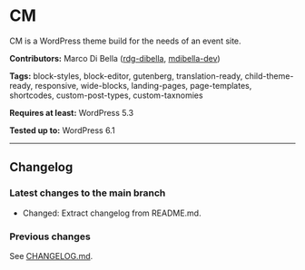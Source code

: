 # CM
CM is a WordPress theme build for the needs of an event site.

__Contributors:__ Marco Di Bella ([rdg-dibella](https://github.com/rdg-dibella), [mdibella-dev](https://github.com/mdibella-dev))

__Tags:__ block-styles, block-editor, gutenberg, translation-ready, child-theme-ready, responsive, wide-blocks, landing-pages, page-templates, shortcodes, custom-post-types, custom-taxnomies

__Requires at least:__ WordPress 5.3

__Tested up to:__ WordPress 6.1



---

## Changelog

### Latest changes to the main branch

* Changed: Extract changelog from README.md.



### Previous changes

See [CHANGELOG.md](https://github.com/dibella-rdg/cm/blob/main/CHANGELOG.md).
